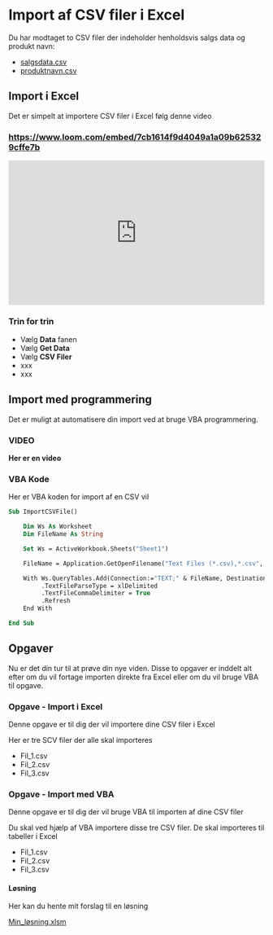 # Import af CSV filer i Excel
Du har modtaget to CSV filer der indeholder henholdsvis salgs data og produkt navn:

- [salgsdata.csv](./data/salgsdata.csv)
- [produktnavn.csv](./data/produktnavn.csv)

## Import i Excel
Det er simpelt at importere CSV filer i Excel følg denne video

### https://www.loom.com/embed/7cb1614f9d4049a1a09b625329cffe7b

<div style="position: relative; padding-bottom: 56.25%; height: 0;"><iframe src="https://www.loom.com/embed/6d093be303ca4797a96509e1e7b143d9" frameborder="0" webkitallowfullscreen mozallowfullscreen allowfullscreen style="position: absolute; top: 0; left: 0; width: 100%; height: 100%;"></iframe></div>

### Trin for trin
- Vælg **Data** fanen
- Vælg **Get Data**
- Vælg **CSV Filer**
- xxx 
- xxx

## Import med programmering
Det er muligt at automatisere din import ved at bruge VBA programmering.

### VIDEO
**Her er en video**

### VBA Kode
Her er VBA koden for import af en CSV vil 
``` vb
Sub ImportCSVFile()

    Dim Ws As Worksheet
    Dim FileName As String

    Set Ws = ActiveWorkbook.Sheets("Sheet1")

    FileName = Application.GetOpenFilename("Text Files (*.csv),*.csv", ,"Vælg CSV fil")

    With Ws.QueryTables.Add(Connection:="TEXT;" & FileName, Destination:=Ws.Range("A1"))
         .TextFileParseType = xlDelimited
         .TextFileCommaDelimiter = True
         .Refresh
    End With

End Sub
```

## Opgaver
Nu er det din tur til at prøve din nye viden.
Disse to opgaver er inddelt alt efter om du vil fortage importen direkte fra Excel eller om du vil bruge VBA til opgave.

### Opgave - Import i Excel
Denne opgave er til dig der vil importere dine CSV filer i Excel

Her er tre SCV filer der alle skal importeres

- Fil_1.csv
- Fil_2.csv
- Fil_3.csv

### Opgave - Import med VBA
Denne opgave er til dig der vil bruge VBA til importen af dine CSV filer

Du skal ved hjælp af VBA importere disse tre CSV filer.
De skal importeres til tabeller i Excel

- Fil_1.csv
- Fil_2.csv
- Fil_3.csv

#### Løsning
Her kan du hente mit forslag til en løsning

[Min_løsning.xlsm]()